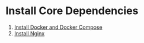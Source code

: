 # Install Core Dependencies
1. [Install Docker and Docker Compose](./install_docker_and_docker_compose.md)
2. [Install Nginx](./core_dependencies/nginx_install.md)


